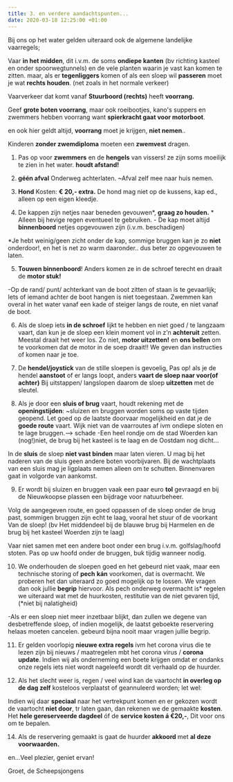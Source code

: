 ```yaml
---
title: 3. en verdere aandachtspunten...
date: 2020-03-18 12:25:00 +01:00
---
```


Bij ons op het water gelden uiteraard ook de algemene landelijke vaarregels;

Vaar **in het midden**, dit i.v.m. de soms **ondiepe kanten** (bv richting kasteel en onder spoorwegtunnels)  en de vele planten waarin je vast kan komen te zitten. maar, als er **tegenliggers** komen of als een sloep wil **passeren** moet je wat **rechts houden**. (net zoals in het normale verkeer)

Vaarverkeer dat komt vanaf **Stuurboord (rechts)** heeft **voorrang.**

Geef **grote boten voorrang**, maar ook roeibootjes, kano's suppers en zwemmers hebben voorrang want **spierkracht gaat voor motorboot**.

en ook hier geldt altijd, **voorrang** moet je krijgen, **niet nemen**..

Kinderen **zonder zwemdiploma** moeten een **zwemvest** dragen.

1) Pas op voor **zwemmers** en de **hengels** van vissers! ze zijn soms moeilijk te zien in het water. **houdt afstand!** 

2) **géén afval** Onderweg achterlaten.  ~Afval zelf mee naar huis nemen.

3) **Hond** Kosten: **€ 20,- extra.** De hond mag niet op de kussens, kap ed., alleen op een eigen kleedje. 

4) De kappen zijn netjes naar beneden gevouwen*, **graag zo houden.**  * Alleen bij hevige regen eventueel te gebruiken. - De kap moet altijd **binnenboord** netjes opgevouwen zijn (i.v.m. beschadigen)

*Je hebt weinig/geen zicht onder de kap, sommige bruggen kan je zo **niet** onderdoor!, en het is net zo warm daaronder.. dus beter zo opgevouwen te laten.

5) **Touwen binnenboord**! Anders komen ze in de schroef terecht en draait de **motor stuk!**

-Op de rand/ punt/ achterkant van de boot zitten of staan is te gevaarlijk; Iets of iemand achter de boot hangen is niet toegestaan. Zwemmen kan overal in het water vanaf een kade of steiger langs de route, en niet vanaf de boot.

6) Als de sloep iets **in de schroef** lijkt te hebben en niet goed / te langzaam vaart, dan kun je de sloep een klein moment vol in z’n **achteruit** zetten. Meestal draait het weer los. Zo niet, **motor uitzetten!** en **ons bellen** om te voorkomen dat de motor in de soep draait!! We geven dan instructies of komen naar je toe.

7) De **hendel/joystick** van de stille sloepen is gevoelig, Pas op! als je de hendel **aanstoot** of er langs loopt, anders **vaart de sloep naar voor(of achter)**
Bij uitstappen/ langslopen daarom de sloep **uitzetten** met de sleutel.

8) Als je door een **sluis of brug** vaart, houdt rekening met de **openingstijden**:   ~sluizen en bruggen worden soms op vaste tijden geopend. Let goed op de laatste doorvaar mogelijkheid en dat je de **goede route** vaart.
Wijk niet van de vaarroutes af ivm ondiepe sloten en te lage bruggen.--> schade
-Een heel rondje om de stad Woerden kan (nog!)niet, de brug bij het kasteel is te laag en de Oostdam nog dicht...

In de **sluis** de sloep **niet vast binden** maar laten vieren.
U mag bij het naderen van de sluis geen andere boten voorbijvaren. Bij de wachtplaats van een sluis mag je ligplaats nemen alleen om te schutten. Binnenvaren gaat in volgorde van aankomst.

9) Er wordt bij sluizen en bruggen vaak een paar euro **tol** gevraagd en bij de Nieuwkoopse plassen een bijdrage voor natuurbeheer.

Volg de aangegeven route, en goed oppassen of de sloep onder de brug past, sommigen bruggen zijn echt te laag, vooral het stuur of de voorkant Van de sloep!
(bv Het middendeel bij de blauwe brug bij Harmelen en de brug bij het kasteel Woerden zijn te laag)  
 
Vaar niet samen met een andere boot onder een brug i.v.m. golfslag/hoofd stoten.
Pas op uw hoofd onder de bruggen, buk tijdig wanneer nodig.

10) We onderhouden de sloepen goed en het gebeurd niet vaak, maar een technische storing of **pech** **kán** voorkomen, dat is overmacht. We proberen het dan uiteraard zo goed mogelijk op te lossen. We vragen dan ook jullie **begrip** hiervoor. Als pech onderweg overmacht is* regelen we uiteraard wat met de huurkosten, restitutie van de niet gevaren tijd, (*niet bij nalatigheid)

-Als er een sloep niet meer inzetbaar blijkt, dan zullen we degene van desbetreffende sloep, of indien mogelijk, de laatst geboekte reservering helaas moeten cancelen. gebeurd bijna nooit maar vragen jullie begrip.

11) Er gelden voorlopig **nieuwe extra regels** ivm het corona virus die te lezen zijn bij nieuws / maatregelen mbt het corona virus / **corona update**. Indien wij als onderneming een boete krijgen omdat er ondanks onze regels iets niet wordt nageleefd wordt dit verhaald op de huurder.

13) Als het slecht weer is, regen / veel wind kan de vaartocht **in overleg op de dag zelf** kosteloos verplaatst of geannuleerd worden; 
let wel:

Indien wij daar **speciaal** naar het vertrekpunt komen en er gekozen wordt de vaartocht **niet door**, tr laten gaan, dan rekenen we de gemaakte **kosten**. 
Het **hele gereserveerde dagdeel**  óf de **service kosten á €20,-**, Dit voor ons om te bepalen.

14) Als de reservering gemaakt is gaat de huurder **akkoord** met **al deze voorwaarden.**

en...Veel plezier, geniet ervan!

Groet, de Scheepsjongens
